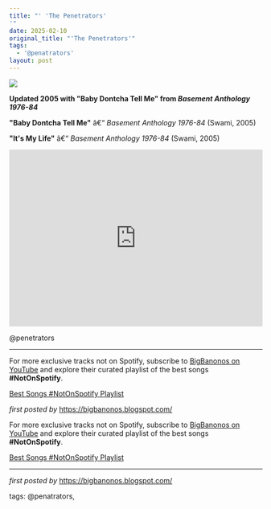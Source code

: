 ```yaml
---
title: "' 'The Penetrators'
'"
date: 2025-02-10
original_title: "'The Penetrators'"
tags:
  - '@penatrators'
layout: post
---
```

 <!-- Penetrators -->
<img src="https://i.scdn.co/image/ab67616d00001e02039cc79fef70b4520f708e62" /> <p><strong>Updated 2005 with "Baby Dontcha Tell Me" from <em>Basement Anthology 1976-84</em></strong></p> <p><strong>"Baby Dontcha Tell Me"</strong> â€“ <em>Basement Anthology 1976-84</em> (Swami, 2005)</p>
<p><strong>"It's My Life"</strong> â€“ <em>Basement Anthology 1976-84</em> (Swami, 2005)</p> <iframe src="https://open.spotify.com/embed/playlist/0WpQSj3xcIZmTrZj2FTNEj?utm_source=generator" width="100%" height="352" frameBorder="0" allowfullscreen="" allow="autoplay; clipboard-write; encrypted-media; fullscreen; picture-in-picture" loading="lazy"></iframe> <p>@penetrators</p> <hr /> <!-- Footer -->
<p>For more exclusive tracks not on Spotify, subscribe to <a href="https://www.youtube.com/@BigBanonos" target="_blank">BigBanonos on YouTube</a> and explore their curated playlist of the best songs <strong>#NotOnSpotify</strong>.</p> <p><a href="https://www.youtube.com/playlist?list=PLtuNtuTatqI0kFahUCbtbfenC_ET5O_tr" target="_blank">Best Songs #NotOnSpotify Playlist</a></p> <p><em>first posted by</em> <a href="https://bigbanonos.blogspot.com/" rel="noopener" target="_new">https://bigbanonos.blogspot.com/</a></p>

<!--Subscribe and Playlist Links-->
<div>
    <p>For more exclusive tracks not on Spotify, subscribe to <a href="https://www.youtube.com/@BigBanonos" target="_blank">BigBanonos on YouTube</a> and explore their curated playlist of the best songs <strong>#NotOnSpotify</strong>.</p>
    <p><a href="https://www.youtube.com/playlist?list=PLtuNtuTatqI0kFahUCbtbfenC_ET5O_tr" target="_blank">Best Songs #NotOnSpotify Playlist<br /></a></p></div>

<hr />

<p><em>first posted by</em> <a href="https://bigbanonos.blogspot.com/" rel="noopener" target="_new">https://bigbanonos.blogspot.com/</a></p>

<p>tags: @penatrators,</p>
